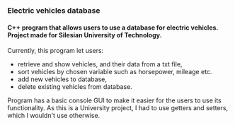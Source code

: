 ### Electric vehicles database

#### C++ program that allows users to use a database for electric vehicles. Project made for Silesian University of Technology.

Currently, this program let users:

- retrieve and show vehicles, and their data from a txt file,
- sort vehicles by chosen variable such as horsepower, mileage etc.
- add new vehicles to database,
- delete existing vehicles from database.


Program has a basic console GUI to make it easier for the users to use its functionality.
As this is a University project, I had to use getters and setters, which I wouldn't use otherwise.

